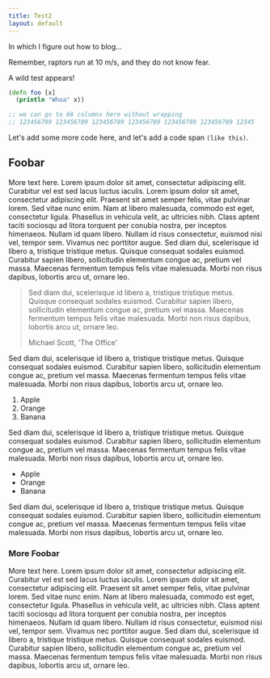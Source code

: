 ```yaml
---
title: Test2
layout: default
---
```


<p class="lead">In which I figure out how to blog...</p>

Remember, raptors run at 10 m/s, and they do not know fear.

A wild test appears!

```clojure
(defn foo [x]
  (println "Whoa" x))

;; we can go to 68 columns here without wrapping
;; 123456789 123456789 123456789 123456789 123456789 123456789 12345
```

Let's add some more code here, and let's add a code span `(like
this)`.

## Foobar

More text here. Lorem ipsum dolor sit amet, consectetur adipiscing
elit. Curabitur vel est sed lacus luctus iaculis. Lorem ipsum dolor
sit amet, consectetur adipiscing elit. Praesent sit amet semper felis,
vitae pulvinar lorem. Sed vitae nunc enim. Nam at libero malesuada,
commodo est eget, consectetur ligula. Phasellus in vehicula velit, ac
ultricies nibh. Class aptent taciti sociosqu ad litora torquent per
conubia nostra, per inceptos himenaeos. Nullam id quam libero. Nullam
id risus consectetur, euismod nisi vel, tempor sem. Vivamus nec
porttitor augue. Sed diam dui, scelerisque id libero a, tristique
tristique metus. Quisque consequat sodales euismod. Curabitur sapien
libero, sollicitudin elementum congue ac, pretium vel massa. Maecenas
fermentum tempus felis vitae malesuada. Morbi non risus dapibus,
lobortis arcu ut, ornare leo.

> Sed diam dui, scelerisque id libero a, tristique tristique metus.
> Quisque consequat sodales euismod. Curabitur sapien libero,
> sollicitudin elementum congue ac, pretium vel massa. Maecenas
> fermentum tempus felis vitae malesuada. Morbi non risus dapibus,
> lobortis arcu ut, ornare leo.
>
> <footer>Michael Scott, 'The Office'</footer>

Sed diam dui, scelerisque id libero a, tristique tristique metus.
Quisque consequat sodales euismod. Curabitur sapien libero,
sollicitudin elementum congue ac, pretium vel massa. Maecenas
fermentum tempus felis vitae malesuada. Morbi non risus dapibus,
lobortis arcu ut, ornare leo.

1. Apple
2. Orange
3. Banana

Sed diam dui, scelerisque id libero a, tristique tristique metus.
Quisque consequat sodales euismod. Curabitur sapien libero,
sollicitudin elementum congue ac, pretium vel massa. Maecenas
fermentum tempus felis vitae malesuada. Morbi non risus dapibus,
lobortis arcu ut, ornare leo.

* Apple
* Orange
* Banana

Sed diam dui, scelerisque id libero a, tristique tristique metus.
Quisque consequat sodales euismod. Curabitur sapien libero,
sollicitudin elementum congue ac, pretium vel massa. Maecenas
fermentum tempus felis vitae malesuada. Morbi non risus dapibus,
lobortis arcu ut, ornare leo.

### More Foobar

More text here. Lorem ipsum dolor sit amet, consectetur adipiscing
elit. Curabitur vel est sed lacus luctus iaculis. Lorem ipsum dolor
sit amet, consectetur adipiscing elit. Praesent sit amet semper felis,
vitae pulvinar lorem. Sed vitae nunc enim. Nam at libero malesuada,
commodo est eget, consectetur ligula. Phasellus in vehicula velit, ac
ultricies nibh. Class aptent taciti sociosqu ad litora torquent per
conubia nostra, per inceptos himenaeos. Nullam id quam libero. Nullam
id risus consectetur, euismod nisi vel, tempor sem. Vivamus nec
porttitor augue. Sed diam dui, scelerisque id libero a, tristique
tristique metus. Quisque consequat sodales euismod. Curabitur sapien
libero, sollicitudin elementum congue ac, pretium vel massa. Maecenas
fermentum tempus felis vitae malesuada. Morbi non risus dapibus,
lobortis arcu ut, ornare leo.
